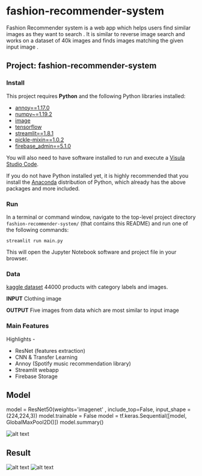 # fashion-recommender-system
Fashion Recommender system is a web app which helps users find similar images as they want to search . It is similar to reverse image search and works on a dataset of 40k images and finds images matching the given input image .

## Project: fashion-recommender-system

### Install

This project requires **Python** and the following Python libraries installed:

- [annoy==1.17.0](https://algorithmia.com/algorithms/spotify/Annoy/docs)
- [numpy~=1.19.2](https://numpy.org/)
- [image](https://pypi.org/project/image/)
- [tensorflow](https://www.tensorflow.org/)
- [streamlit==1.8.1](https://streamlit.io/)
- [pickle-mixin==1.0.2](https://pypi.org/project/pickle-mixin/)
- [firebase_admin==5.1.0](https://pypi.org/project/firebase-admin/)

You will also need to have software installed to run and execute a [Visula Studio Code](https://code.visualstudio.com/).

If you do not have Python installed yet, it is highly recommended that you install the [Anaconda](https://www.anaconda.com/download/) distribution of Python, which already has the above packages and more included. 


### Run

In a terminal or command window, navigate to the top-level project directory `fashion-recommender-system/` (that contains this README) and run one of the following commands:

```
streamlit run main.py
```  


This will open the Jupyter Notebook software and project file in your browser.

### Data

[kaggle dataset](https://www.kaggle.com/datasets/paramaggarwal/fashion-product-images-small)
44000 products with category labels and images.

**INPUT**
Clothing image 

**OUTPUT**
Five images from data which are most similar to input image

### Main Features

Highlights -
- ResNet (features extraction)
- CNN & Transfer Learning
- Annoy (Spotify music recommendation library)
- Streamlit webapp
- Firebase Storage

## Model
model = ResNet50(weights='imagenet' , include_top=False, input_shape = (224,224,3))
model.trainable = False
model = tf.keras.Sequential([model,  GlobalMaxPool2D()])
model.summary()

![alt text](https://drive.google.com/file/d/1ufNTZ0ug2a6M3Zo16sAZLnlXtf7ERH9A/view?usp=sharing)

## Result
![alt text](https://drive.google.com/file/d/1BcDSAW3sWzcH-PT7ELGA1qt2AGrZJHxW/view?usp=sharing)
![alt text](https://drive.google.com/file/d/1mH8m7XvxN4x-H-qE3sBHgu5NhKls26KN/view?usp=sharing)

